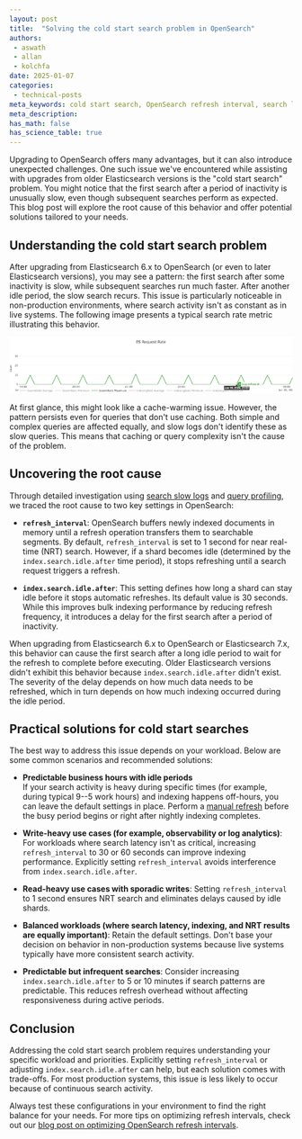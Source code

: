 ```yaml
---
layout: post
title:  "Solving the cold start search problem in OpenSearch"
authors:
 - aswath
 - allan
 - kolchfa
date: 2025-01-07
categories:
 - technical-posts
meta_keywords: cold start search, OpenSearch refresh interval, search latency, search performance optimization  
meta_description: 
has_math: false
has_science_table: true
---
```


Upgrading to OpenSearch offers many advantages, but it can also introduce unexpected challenges. One such issue we've encountered while assisting with upgrades from older Elasticsearch versions is the "cold start search" problem. You might notice that the first search after a period of inactivity is unusually slow, even though subsequent searches perform as expected. This blog post will explore the root cause of this behavior and offer potential solutions tailored to your needs.

## Understanding the cold start search problem

After upgrading from Elasticsearch 6.x to OpenSearch (or even to later Elasticsearch versions), you may see a pattern: the first search after some inactivity is slow, while subsequent searches run much faster. After another idle period, the slow search recurs. This issue is particularly noticeable in non-production environments, where search activity isn't as constant as in live systems. The following image presents a typical search rate metric illustrating this behavior.

![Search rate metric](/assets/media/blog-images/2024-12-23-cold-start-search/search-metric.png)

At first glance, this might look like a cache-warming issue. However, the pattern persists even for queries that don't use caching. Both simple and complex queries are affected equally, and slow logs don't identify these as slow queries. This means that caching or query complexity isn't the cause of the problem.

## Uncovering the root cause

Through detailed investigation using [search slow logs](https://opensearch.org/docs/latest/install-and-configure/configuring-opensearch/logs/#shard-slow-logs) and [query profiling](https://opensearch.org/docs/latest/api-reference/profile/), we traced the root cause to two key settings in OpenSearch:  

- **`refresh_interval`**: OpenSearch buffers newly indexed documents in memory until a refresh operation transfers them to searchable segments. By default, `refresh_interval` is set to 1 second for near real-time (NRT) search. However, if a shard becomes idle (determined by the `index.search.idle.after` time period), it stops refreshing until a search request triggers a refresh.

- **`index.search.idle.after`**: This setting defines how long a shard can stay idle before it stops automatic refreshes. Its default value is 30 seconds. While this improves bulk indexing performance by reducing refresh frequency, it introduces a delay for the first search after a period of inactivity.

When upgrading from Elasticsearch 6.x to OpenSearch or Elasticsearch 7.x, this behavior can cause the first search after a long idle period to wait for the refresh to complete before executing. Older Elasticsearch versions didn't exhibit this behavior because `index.search.idle.after` didn't exist. The severity of the delay depends on how much data needs to be refreshed, which in turn depends on how much indexing occurred during the idle period.

## Practical solutions for cold start searches

The best way to address this issue depends on your workload. Below are some common scenarios and recommended solutions:

- **Predictable business hours with idle periods**  
  If your search activity is heavy during specific times (for example, during typical 9--5 work hours) and indexing happens off-hours, you can leave the default settings in place. Perform a [manual refresh](https://opensearch.org/docs/latest/api-reference/index-apis/refresh/) before the busy period begins or right after nightly indexing completes.

- **Write-heavy use cases (for example, observability or log analytics)**: For workloads where search latency isn't as critical, increasing `refresh_interval` to 30 or 60 seconds can improve indexing performance. Explicitly setting `refresh_interval` avoids interference from `index.search.idle.after`.

- **Read-heavy use cases with sporadic writes**: Setting `refresh_interval` to 1 second ensures NRT search and eliminates delays caused by idle shards.

- **Balanced workloads (where search latency, indexing, and NRT results are equally important)**: Retain the default settings. Don't base your decision on behavior in non-production systems because live systems typically have more consistent search activity.

- **Predictable but infrequent searches**: Consider increasing `index.search.idle.after` to 5 or 10 minutes if search patterns are predictable. This reduces refresh overhead without affecting responsiveness during active periods.

## Conclusion

Addressing the cold start search problem requires understanding your specific workload and priorities. Explicitly setting `refresh_interval` or adjusting `index.search.idle.after` can help, but each solution comes with trade-offs. For most production systems, this issue is less likely to occur because of continuous search activity.

Always test these configurations in your environment to find the right balance for your needs. For more tips on optimizing refresh intervals, check out our [blog post on optimizing OpenSearch refresh intervals](https://opensearch.org/blog/optimize-refresh-interval/).
